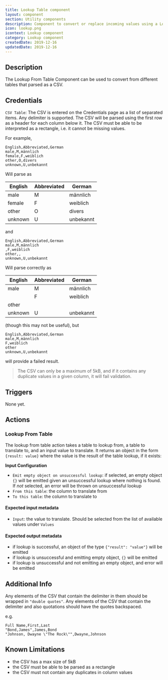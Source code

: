```yaml
---
title: Lookup Table component
layout: component
section: Utility components
description: Component to convert or replace incoming values using a Lookup table
icon: lookup.png
icontext: Lookup component
category: Lookup component
createdDate: 2019-12-16
updatedDate: 2019-12-16
---
```


## Description
The Lookup From Table Component can be used to convert from different tables that
parsed as a CSV.

## Credentials

`CSV Table`: The CSV is entered on the Credentials page as a list of separated
items. Any delimiter is supported. The CSV will be parsed using the first row as
a header for each column below it. The CSV must be able to be interpreted as a
rectangle, i.e. it cannot be missing values.

For example,

```
English,Abbreviated,German
male,M,männlich
female,F,weiblich
other,O,divers
unknown,U,unbekannt
```

Will parse as

| English | Abbreviated | German    |
|---------|-------------|-----------|
| male    | M           | männlich  |
| female  | F           | weiblich  |
| other   | O           | divers    |
| unknown | U           | unbekannt |

and

```
English,Abbreviated,German
male,M,männlich
,F,weiblich
other,,
unknown,U,unbekannt
```

Will parse correctly as

| English | Abbreviated | German    |
|---------|-------------|-----------|
| male    | M           | männlich  |
|         | F           | weiblich  |
| other   |             |           |
| unknown | U           | unbekannt |

(though this may not be useful), but

```
English,Abbreviated,German
male,M,männlich
F,weiblich
other
unknown,U,unbekannt
```
will provide a failed result.

> The CSV can only be a maximum of 5kB, and if it contains any duplicate values
> in a given column, it will fail validation.

## Triggers

None yet.

## Actions

### Lookup From Table

The lookup from table action takes a table to lookup from, a table to translate
to, and an input value to translate. It returns an object in the form `{result: value}`
where the value is the result of the table lookup, if it exists:

**Input Configuration**

-   `Emit empty object on unsuccessful lookup`: if selected, an empty object `{}` will be emitted given an unsuccessful lookup where nothing is found. If *not* selected, an error will be thrown on unsuccessful lookup
-   `From this table`: the column to translate from
-   `To this table`: the column to translate to

#### Expected input metadata
- `Input`: the value to translate. Should be selected from the list of available values under `Values`

#### Expected output metadata

-   if lookup is successful, an object of the type `{"result": "value"}` will be emitted
-   if lookup is unsuccessful and emitting empty object, `{}` will be emitted
-   if lookup is unsuccessful and not emitting an empty object, and error will be emitted

## Additional Info

Any elements of the CSV that contain the delimiter in them should be wrapped in
`"double quotes"`. Any elements of the CSV that contain the delimiter and also
quotations should have the quotes backspaced.

e.g.
```
Full Name,First,Last
"Bond,James",James,Bond
"Johnson, Dwayne \"The Rock\"",Dwayne,Johnson
```

## Known Limitations

-   the CSV has a max size of 5kB
-   the CSV must be able to be parsed as a rectangle
-   the CSV must not contain any duplicates in column values
